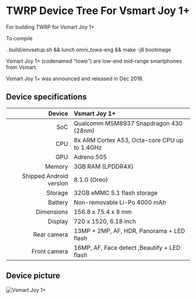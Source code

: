 # TWRP Device Tree For Vsmart Joy 1+
For building TWRP for Vsmart Joy 1+

To compile

. build/envsetup.sh && lunch omni_towa-eng && make -j8 bootimage


Vsmart Joy 1+ (codenamed _"towa"_) are low-end mid-range smartphones from Vsmart.

Vsmart Joy 1+ was announced and released in Dec 2018.

## Device specifications

| Device       | Vsmart Joy 1+                            |
| -----------: | :---------------------------------------------- |
| SoC          | Qualcomm MSM8937 Snapdragon 430    (28nm)       |
| CPU          | 8x ARM Cortex A53, Octa-core CPU up to 1.4GHz   |
| GPU          | Adreno 505                                      |
| Memory       | 3GB RAM (LPDDR4X)                         |
| Shipped Android version | 8.1.0 (Oreo)                         |
| Storage      | 32GB eMMC 5.1 flash storage             |
| Battery      | Non-removable Li-Po 4000 mAh                    |
| Dimensions   | 156.8 x 75.4 x 8 mm                             |
| Display      | 720 x 1520, 6.18 inch                    |
| Rear camera | 13MP + 2MP, AF, HDR, Panorama + LED flash           |
| Front camera | 16MP, AF, Face detect ,Beautify + LED flash     |

## Device picture

![Vsmart Joy 1+](https://cdn.tgdd.vn/Products/Images/42/196610/vsmart-joy-1-plus-black-400x460.png)
